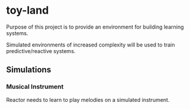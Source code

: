 # toy-land

Purpose of this project is to provide an environment for building learning systems.

Simulated environments of increased complexity will be used to train predictive/reactive systems.

## Simulations

### Musical Instrument

Reactor needs to learn to play melodies on a simulated instrument.